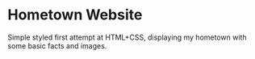 # Hometown Website

Simple styled first attempt at HTML+CSS, displaying my hometown with some basic facts and images.
